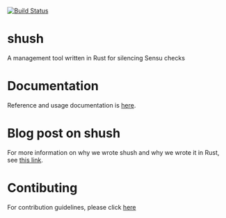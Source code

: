 [![Build Status](https://travis-ci.org/threatstack/shush.svg?branch=master)](https://travis-ci.org/threatstack/shush)

# shush
A management tool written in Rust for silencing Sensu checks

# Documentation
Reference and usage documentation is [here](https://docs.rs/crate/shush/0.2.0).

# Blog post on shush
For more information on why we wrote shush and why we wrote it in Rust, see [this link](https://www.threatstack.com/blog/how-we-integrated-rust-into-threat-stacks-operations-workflow/).

# Contibuting
For contribution guidelines, please click [here](CONTRIBUTING.md)
